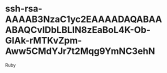 ssh-rsa-AAAAB3NzaC1yc2EAAAADAQABAAABAQCvlDbLBLlN8zEaBoL4K-Ob-GIAk-rMTKvZpm-Aww5CMdYJr7t2Mqg9YmNC3ehN
====================================================================================================

Ruby

